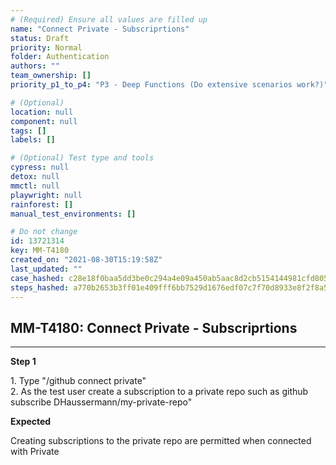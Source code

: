 ```yaml
---
# (Required) Ensure all values are filled up
name: "Connect Private - Subscriprtions"
status: Draft
priority: Normal
folder: Authentication
authors: ""
team_ownership: []
priority_p1_to_p4: "P3 - Deep Functions (Do extensive scenarios work?)"

# (Optional)
location: null
component: null
tags: []
labels: []

# (Optional) Test type and tools
cypress: null
detox: null
mmctl: null
playwright: null
rainforest: []
manual_test_environments: []

# Do not change
id: 13721314
key: MM-T4180
created_on: "2021-08-30T15:19:58Z"
last_updated: ""
case_hashed: c28e18f0baa5dd3be0c294a4e09a450ab5aac8d2cb5154144981cfd805ca6473f4b81dcb59eb9482680d7755e09339a8
steps_hashed: a770b2653b3ff01e409fff6bb7529d1676edf07c7f70d8933e8f2f8a53c9d35aef11e311e2305aa18809dfcc32e7f07b
---
```


<!-- (Auto-generated) Based on frontmatter's "key" and "name" -->

## MM-T4180: Connect Private - Subscriprtions

---

**Step 1**

1\. Type "/github connect private"\
2\. As the test user create a subscription to a private repo such as github subscribe DHaussermann/my-private-repo"

**Expected**

Creating subscriptions to the private repo are permitted when connected with Private
